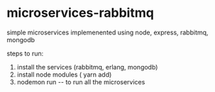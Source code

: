 # microservices-rabbitmq

simple microservices implemenented using node, express, rabbitmq, mongodb

steps to run:
  1. install the services (rabbitmq, erlang, mongodb)
  2. install node modules ( yarn add)
  3. nodemon run -- to run all the microservices

